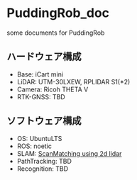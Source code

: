 # PuddingRob_doc
some documents for PuddingRob

## ハードウェア構成
- Base: iCart mini
- LiDAR: UTM-30LXEW, RPLIDAR S1(*2)
- Camera: Ricoh THETA V
- RTK-GNSS: TBD

## ソフトウェア構成
- OS: UbuntuLTS
- ROS: noetic
- SLAM: [ScanMatching using 2d lidar](https://github.com/daruma0309/ndt_slam)
- PathTracking: TBD
- Recognition: TBD
